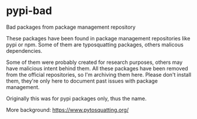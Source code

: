 # pypi-bad
Bad packages from package management repository

These packages have been found in package management repositories like pypi
or npm. Some of them are typosquatting packages, others malicous dependencies.

Some of them were probably created for research purposes, others may have malicious
intent behind them. All these packages have been removed from the official
repositories, so I'm archiving them here. Please don't install them, they're only
here to document past issues with package management.

Originally this was for pypi packages only, thus the name.

More background: https://www.pytosquatting.org/
